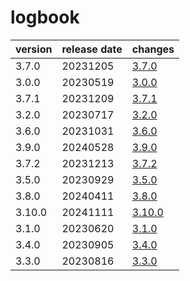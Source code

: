 # logbook	


|version|release date|changes|
|---|---|---|
|3.7.0|20231205|[3.7.0](./3.7.0-20231205.md)|
|3.0.0|20230519|[3.0.0](./3.0.0-20230519.md)|
|3.7.1|20231209|[3.7.1](./3.7.1-20231209.md)|
|3.2.0|20230717|[3.2.0](./3.2.0-20230717.md)|
|3.6.0|20231031|[3.6.0](./3.6.0-20231031.md)|
|3.9.0|20240528|[3.9.0](./3.9.0-20240528.md)|
|3.7.2|20231213|[3.7.2](./3.7.2-20231213.md)|
|3.5.0|20230929|[3.5.0](./3.5.0-20230929.md)|
|3.8.0|20240411|[3.8.0](./3.8.0-20240411.md)|
|3.10.0|20241111|[3.10.0](./3.10.0-20241111.md)|
|3.1.0|20230620|[3.1.0](./3.1.0-20230620.md)|
|3.4.0|20230905|[3.4.0](./3.4.0-20230905.md)|
|3.3.0|20230816|[3.3.0](./3.3.0-20230816.md)|
